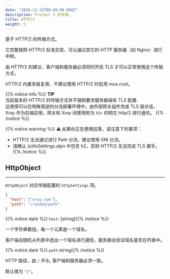```yaml
---
date: "2020-12-23T00:00:00.000Z"
description: Project X 的文档.
title: HTTP/2
weight: 5
---
```


基于 HTTP/2 的传输方式。

它完整按照 HTTP/2 标准实现，可以通过其它的 HTTP 服务器（如 Nginx）进行中转。

由 HTTP/2 的建议，客户端和服务器必须同时开启 TLS 才可以正常使用这个传输方式。

HTTP/2 内置多路复用，不建议使用 HTTP/2 时启用 mux.cool。

{{% notice info %}}
**TIP**\
当前版本的 HTTP/2 的传输方式并不强制要求服务器端有 TLS 配置.<br />
这使得可以在特殊用途的分流部署环境中，由外部网关组件完成 TLS 层对话，Xray 作为后端应用，网关和 Xray 间使用称为 `h2c` 的明文 http/2 进行通讯。
{{% /notice %}}

{{% notice warning %}}
⚠️ 如果你正在使用回落，请注意下列事项：
- HTTP/2 无法通过进行 Path 分流，建议使用 SNI 分流。
- 请确认 (x)tlsSettings.alpn 中包含 h2，否则 HTTP/2 无法完成 TLS 握手。
{{% /notice %}}

## HttpObject

---

`HttpObject` 对应传输配置的 `httpSettings` 项。

```json
{
  "host": ["xray.com"],
  "path": "/random/path"
}
```

{{% notice dark %}} `host`: \[string\]{{% /notice %}}

一个字符串数组，每一个元素是一个域名。

客户端会随机从列表中选出一个域名进行通信，服务器会验证域名是否在列表中。

{{% notice dark %}} `path` string{{% /notice %}}

HTTP 路径，由 `/` 开头, 客户端和服务器必须一致。

默认值为 `"/"`。
